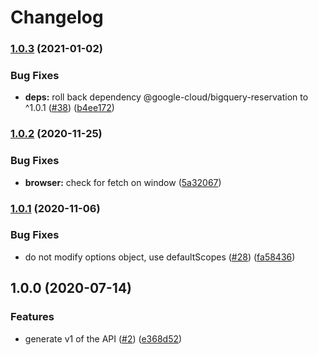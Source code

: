 # Changelog

### [1.0.3](https://www.github.com/googleapis/nodejs-bigquery-reservation/compare/v1.0.2...v1.0.3) (2021-01-02)


### Bug Fixes

* **deps:** roll back dependency @google-cloud/bigquery-reservation to ^1.0.1 ([#38](https://www.github.com/googleapis/nodejs-bigquery-reservation/issues/38)) ([b4ee172](https://www.github.com/googleapis/nodejs-bigquery-reservation/commit/b4ee172520adbbdff077d2a1db7d72c88401f98a))

### [1.0.2](https://www.github.com/googleapis/nodejs-bigquery-reservation/compare/v1.0.1...v1.0.2) (2020-11-25)


### Bug Fixes

* **browser:** check for fetch on window ([5a32067](https://www.github.com/googleapis/nodejs-bigquery-reservation/commit/5a32067bdc000025c3166c72069db861800be5d8))

### [1.0.1](https://www.github.com/googleapis/nodejs-bigquery-reservation/compare/v1.0.0...v1.0.1) (2020-11-06)


### Bug Fixes

* do not modify options object, use defaultScopes ([#28](https://www.github.com/googleapis/nodejs-bigquery-reservation/issues/28)) ([fa58436](https://www.github.com/googleapis/nodejs-bigquery-reservation/commit/fa584362f0c9ef485bbb8e76db143565cb144317))

## 1.0.0 (2020-07-14)


### Features

* generate v1 of the API ([#2](https://www.github.com/googleapis/nodejs-bigquery-reservation/issues/2)) ([e368d52](https://www.github.com/googleapis/nodejs-bigquery-reservation/commit/e368d5289c8c18b974a6e470320e0c23f2772dcd))
